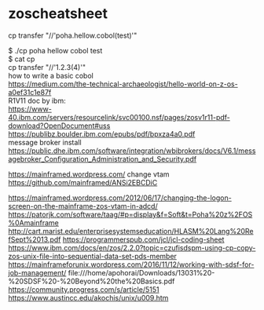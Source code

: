 # zoscheatsheet
cp transfer "//'poha.hellow.cobol(test)'" <br>

$ ./cp poha hellow cobol test<br>
$ cat cp<br>
cp transfer "//'$1.$2.$3($4)'"<br>
how to write a basic cobol<br>
https://medium.com/the-technical-archaeologist/hello-world-on-z-os-a0ef31c1e87f<br>
R1V11 doc by ibm:<br>
https://www-40.ibm.com/servers/resourcelink/svc00100.nsf/pages/zosv1r11-pdf-download?OpenDocument#uss
https://publibz.boulder.ibm.com/epubs/pdf/bpxza4a0.pdf<br>
message broker install
https://public.dhe.ibm.com/software/integration/wbibrokers/docs/V6.1/messagebroker_Configuration_Administration_and_Security.pdf<br>

https://mainframed.wordpress.com/
change vtam<br>
https://github.com/mainframed/ANSi2EBCDiC<br>

https://mainframed.wordpress.com/2012/06/17/changing-the-logon-screen-on-the-mainframe-zos-vtam-in-adcd/
https://patorjk.com/software/taag/#p=display&f=Soft&t=Poha%20z%2FOS%0Amainframe
http://cart.marist.edu/enterprisesystemseducation/HLASM%20Lang%20RefSept%2013.pdf
https://programmerspub.com/jcl/jcl-coding-sheet
https://www.ibm.com/docs/en/zos/2.2.0?topic=czufisdspm-using-cp-copy-zos-unix-file-into-sequential-data-set-pds-member
https://mainframeforunix.wordpress.com/2016/11/12/working-with-sdsf-for-job-management/
file:///home/apohorai/Downloads/13031%20-%20SDSF%20-%20Beyond%20the%20Basics.pdf
https://community.progress.com/s/article/5151
https://www.austincc.edu/akochis/unix/u009.htm
